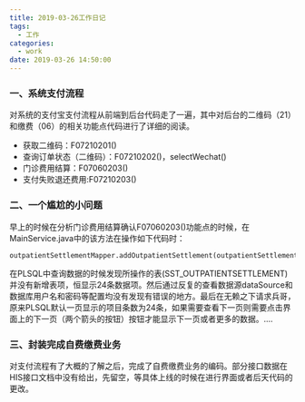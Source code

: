 ```yaml
---
title: 2019-03-26工作日记
tags:
  - 工作
categories:
  - work
date: 2019-03-26 14:50:00
---
```


### 一、系统支付流程
对系统的支付宝支付流程从前端到后台代码走了一遍，其中对后台的二维码（21）和缴费（06）的相关功能点代码进行了详细的阅读。

- 获取二维码：F07210201()
- 查询订单状态（二维码）：F07210202()，selectWechat()
- 门诊费用结算：F07060203()
- 支付失败退还费用:F07210203()

### 二、一个尴尬的小问题
早上的时候在分析门诊费用结算确认F07060203()功能点的时候，在MainService.java中的该方法在操作如下代码时：

```
outpatientSettlementMapper.addOutpatientSettlement(outpatientSettlement);
```
在PLSQL中查询数据的时候发现所操作的表(SST_OUTPATIENTSETTLEMENT)并没有新增表项，恒显示24条数据项。然后通过反复的查看数据源dataSource和数据库用户名和密码等配置均没有发现有错误的地方。最后在无赖之下请求兵哥，原来PLSQL默认一页显示的项目条数为24条，如果需要查看下一页则需要点击界面上的下一页（两个箭头的按钮）按钮才能显示下一页或者更多的数据。....

### 三、封装完成自费缴费业务
对支付流程有了大概的了解之后，完成了自费缴费业务的编码。部分接口数据在HIS接口文档中没有给出，先留空，等具体上线的时候在进行界面或者后天代码的更改。